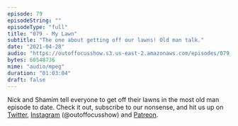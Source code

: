 ```yaml
---
episode: 79
episodeString: ""
episodeType: "full"
title: "079 - My Lawn"
subtitle: "The one about getting off our lawns! Old man talk." 
date: "2021-04-28"
audio: "https://outoffocusshow.s3.us-east-2.amazonaws.com/episodes/079_My-Lawn.mp3"
bytes: 60548736
mime: "audio/mpeg"
duration: "01:03:04"
draft: false
---
```


Nick and Shamim tell everyone to get off their lawns in the most old man episode to date. 
Check it out, subscribe to our nonsense, and hit us up on [Twitter][twit], [Instagram][insta] (\@outoffocusshow) and [Patreon][patreon].

[twit]: https://twitter.com/outoffocusshow
[insta]: https://instagram.com/outoffocusshow
[patreon]: https://www.patreon.com/outoffocusshow
